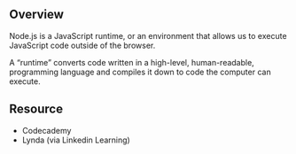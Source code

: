## Overview

Node.js is a JavaScript runtime, or an environment that allows us to execute JavaScript code outside of the browser. 

A “runtime” converts code written in a high-level, human-readable, programming language and compiles it down to code the computer can execute.

## Resource

- Codecademy
- Lynda (via Linkedin Learning)